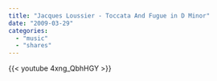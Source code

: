 ```yaml
---
title: "Jacques Loussier - Toccata And Fugue in D Minor"
date: "2009-03-29"
categories:
  - "music"
  - "shares"
---
```


{{< youtube 4xng_QbhHGY >}}
